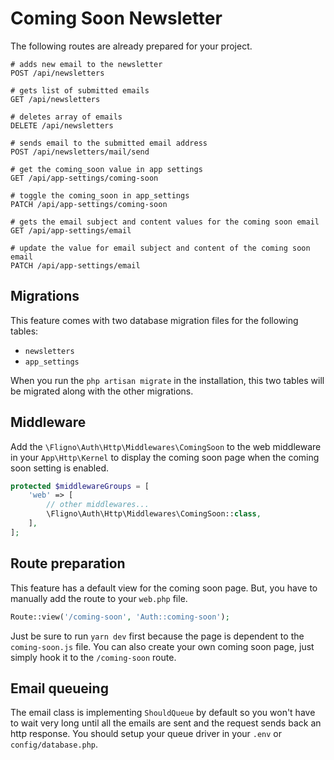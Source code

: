 # Coming Soon Newsletter
The following routes are already prepared for your project.

```$xslt
# adds new email to the newsletter
POST /api/newsletters

# gets list of submitted emails
GET /api/newsletters

# deletes array of emails
DELETE /api/newsletters

# sends email to the submitted email address
POST /api/newsletters/mail/send

# get the coming_soon value in app settings
GET /api/app-settings/coming-soon

# toggle the coming_soon in app_settings
PATCH /api/app-settings/coming-soon

# gets the email subject and content values for the coming soon email
GET /api/app-settings/email

# update the value for email subject and content of the coming soon email
PATCH /api/app-settings/email
```

## Migrations
This feature comes with two database migration files for the following tables:
- `newsletters`
- `app_settings`

When you run the `php artisan migrate` in the installation, this two tables will be migrated along with the other migrations.

## Middleware
Add the `\Fligno\Auth\Http\Middlewares\ComingSoon` to the web middleware in your `App\Http\Kernel` to display the coming soon page when the coming soon setting is enabled.

```php
protected $middlewareGroups = [
    'web' => [
        // other middlewares...
        \Fligno\Auth\Http\Middlewares\ComingSoon::class,
    ],
];
```

## Route preparation
This feature has a default view for the coming soon page. But, you have to manually add the route to your `web.php` file.
```php
Route::view('/coming-soon', 'Auth::coming-soon');
```
Just be sure to run `yarn dev` first because the page is dependent to the `coming-soon.js` file. You can also create your own coming soon page, just simply hook it to the `/coming-soon` route.


## Email queueing
The email class is implementing `ShouldQueue` by default so you won't have to wait very long until all the emails are sent and the request sends back an http response. You should setup your queue driver in your `.env` or `config/database.php`.
